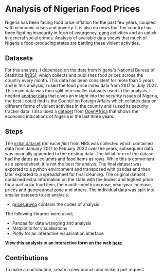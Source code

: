 # Analysis of Nigerian Food Prices

Nigeria has been facing food price inflation for the past few years, coupled with economic crises and poverty. It is also no news that the country has been fighting insecurity in form of insurgency, gang activities and an uptick in general social crimes.
Analysis of available data shows that much of Nigeria's food-producing states are battling these violent activities.
 

## Datasets
For this analysis, I depended on the data from Nigeria's National Bureau of Statistics [(NBS)](https://nigerianstat.gov.ng/elibrary/read/1241203), which collects and publishes food prices across the country every month. This data has been consistent for more than 5 years and in this analysis, I used the food price index data from 2017 to  July 2022. This main data was then split into smaller datasets used in the analysis. 
I needed [another data](https://github.com/TheBlueZayn/Project/blob/main/Data%20Sources/attacks.xlsx) that gives an insight into the security issues of Nigeria, the best I could find is the Council on Foreign Affairs which collates data on different forms of violent activities in the country and I used its security tracker data.
I also used a [dataset](https://github.com/TheBlueZayn/Project/blob/main/economic-indicators.csv) from [OpenAfrica](https://africaopendata.org/nl/dataset/nigeria-employment-statistics/resource/e90dcf62-d944-4237-83b5-43228af0519f) that shows the economic indications of Nigeria in the last three years. 

## **Steps**
The [initial dataset](https://github.com/TheBlueZayn/Project/blob/main/Data%20Sources/SELECTED%20FOOD%20(JAN_2017%20-%20FEB%202022).xlsx) (*an excel file*) from NBS was collected which contained data from January 2017 to Febuary 2022 over the years, subsequent data was manually appended to the existing data. The initial form of the dataset had the dates as columns and food items as rows. While this is comvinient as a spreadsheet, it is not the best for analyis. The final dataset was exported to a python environment and transposed with pandas and then later exported to a spreadsheet for final cleaning. 
The original dataset contained extra information on the state with the lowest and highest price for a particular food item, the month-month increase, year-year increase, prices and geographcal zone and others. The individual data was split into smaller datesets to aid analysis. 

- [prices.ipynb](https://github.com/TheBlueZayn/Analysis-of-Nigerian-Food-Prices/blob/main/prices.ipynb) contains the codes of analysis

The following libraries were used;
- Pandas for data wrangling and analysis
- Matplotlib for visualisations
- Plotly for an interactive visualisation interface


**View this analysis in an interactive form on the web [here](https://thebluezayn-project-app-9exv3v.streamlitapp.com/)**

## Contributions
To make a contribution, create a new branch and make a pull request
